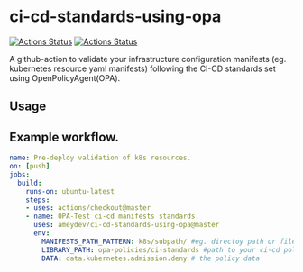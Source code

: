 # ci-cd-standards-using-opa
[![Actions Status](https://github.com/ameydev/ci-cd-standards-using-opa/workflows/Build./badge.svg?branch=master)](https://github.com/ameydev/ci-cd-standards-using-opa/actions) [![Actions Status](https://github.com/ameydev/ci-cd-standards-using-opa/workflows/Opa%20tests/badge.svg?branch=master)](https://github.com/ameydev/ci-cd-standards-using-opa/actions)

A github-action to validate your infrastructure configuration manifests (eg. kubernetes resource yaml manifests) following the CI-CD standards set using OpenPolicyAgent(OPA).


## Usage

## Example workflow.

```yaml
name: Pre-deploy validation of k8s resources.
on: [push]
jobs:
  build:
    runs-on: ubuntu-latest
    steps:
    - uses: actions/checkout@master
    - name: OPA-Test ci-cd manifests standards.
      uses: ameydev/ci-cd-standards-using-opa@master
      env:
        MANIFESTS_PATH_PATTERN: k8s/subpath/ #eg. directoy path or file path k8s/subpath/deploy.yaml
        LIBRARY_PATH: opa-policies/ci-standards #path to your ci-cd policies.
        DATA: data.kubernetes.admission.deny # the policy data 
```
